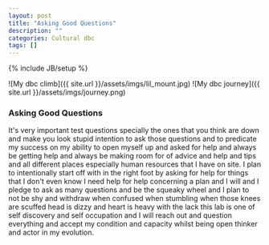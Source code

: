 ```yaml
---
layout: post
title: "Asking Good Questions"
description: ""
categories: Cultural dbc
tags: []
---
```

{% include JB/setup %}

![My dbc climb]({{ site.url }}/assets/imgs/lil_mount.jpg)
![My dbc journey]({{ site.url }}/assets/imgs/journey.png)


### Asking Good Questions


It's very important test questions specially the ones that you think are down and make you look stupid intention to ask those questions and to predicate my success on my ability to open myself up and asked for help and always be getting help and always be making room for of advice and help and tips and all different places especially human resources that I have on site. I plan to intentionally start off with in the right foot by asking for help for things that I don't even know I need help for help concerning a plan and I will and I pledge to ask as many questions and be the squeaky wheel and I plan to not be shy and withdraw when confused when stumbling when those knees are scuffed head is dizzy and heart is heavy with the lack this lab is one of self discovery and self occupation and I will reach out and question everything and accept my condition and capacity whilst being open thinker and actor in my evolution. 
